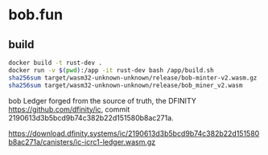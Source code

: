 # bob.fun

## build

```bash
docker build -t rust-dev .
docker run -v $(pwd):/app -it rust-dev bash /app/build.sh
sha256sum target/wasm32-unknown-unknown/release/bob-minter-v2.wasm.gz
sha256sum target/wasm32-unknown-unknown/release/bob_miner_v2.wasm
```

bob Ledger forged from the source of truth, the DFINITY https://github.com/dfinity/ic, commit 2190613d3b5bcd9b74c382b22d151580b8ac271a.

https://download.dfinity.systems/ic/2190613d3b5bcd9b74c382b22d151580b8ac271a/canisters/ic-icrc1-ledger.wasm.gz
